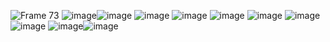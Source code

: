 <!--
**TrangNguyen808/TrangNguyen808** is a ✨ _special_ ✨ repository because its `README.md` (this file) appears on your GitHub profile.

Here are some ideas to get you started:![Frame 73](https://github.com/user-attachments/assets/0215c14f-c5c8-4223-8894-dfc5a387f70b)


- 🔭 I’m currently working on ...
- 🌱 I’m currently learning ...
- 👯 I’m looking to collaborate on ...
- 🤔 I’m looking for help with ...
- 💬 Ask me about ...
- 📫 How to reach me: ...
- 😄 Pronouns: ...
- ⚡ Fun fact: ...
-->
![Frame 73](https://github.com/user-attachments/assets/14961abd-4d66-4541-b2e7-da8b6d48cd94)
![image](https://github.com/user-attachments/assets/c625ffe7-f720-4847-875a-1a1212335111)![image](https://github.com/user-attachments/assets/f08854f7-870e-499d-8aab-a53eeae8fa5a)
![image](https://github.com/user-attachments/assets/c07c6f33-4846-4edb-9461-0625778e7aea)
![image](https://github.com/user-attachments/assets/e1497169-2d0d-41c7-8f83-a45a70114ea2)
![image](https://github.com/user-attachments/assets/99ae131b-8161-4ea7-8ad3-ebc344a86621)
![image](https://github.com/user-attachments/assets/3eeaa412-f660-4c6b-bd4f-0f42df524b9f)
![image](https://github.com/user-attachments/assets/08ef93f5-344b-4521-a47e-0b0f0abf46e4)
![image](https://github.com/user-attachments/assets/1bfcab75-7d6d-4925-bf9a-c4508e32678d)
![image](https://github.com/user-attachments/assets/62ca6b1a-b3cd-4b86-a357-1eecc7a51fdd)![image](https://github.com/user-attachments/assets/9a5ea0f7-20ff-43bb-a847-fb09423ed584)



